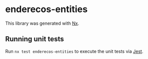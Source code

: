 # enderecos-entities

This library was generated with [Nx](https://nx.dev).

## Running unit tests

Run `nx test enderecos-entities` to execute the unit tests via [Jest](https://jestjs.io).
